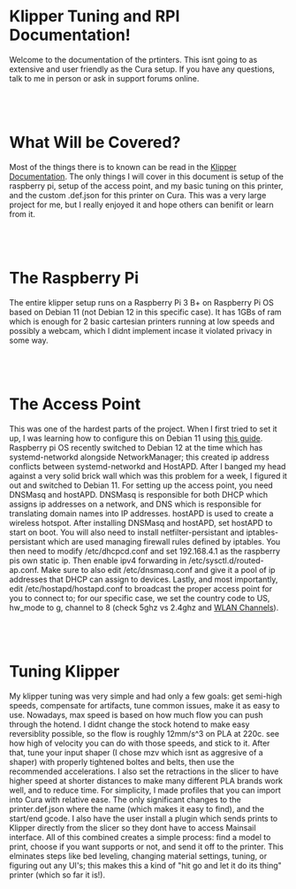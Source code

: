 # Klipper Tuning and RPI Documentation!
Welcome to the documentation of the prtinters. This isnt going to as extensive and user friendly as the Cura setup. If you have any questions, talk to me in person or ask in support forums online.
<br><br><br><br>

# What Will be Covered?
Most of the things there is to known can be read in the <a href="https://www.klipper3d.org/Overview.html">Klipper Documentation</a>. The only things I will cover in this document is setup of the raspberry pi, setup of the access point, and my basic tuning on this printer, and the custom .def.json for this printer on Cura. This was a very large project for me, but I really enjoyed it and hope others can benifit or learn from it.
<br><br><br><br>

# The Raspberry Pi
The entire klipper setup runs on a Raspberry Pi 3 B+ on Raspberry Pi OS based on Debian 11 (not Debian 12 in this specific case). It has 1GBs of ram which is enough for 2 basic cartesian printers running at low speeds and possibly a webcam, which I didnt implement incase it violated privacy in some way.
<br><br><br><br>

# The Access Point
This was one of the hardest parts of the project. When I first tried to set it up, I was learning how to configure this on Debian 11 using <a href="https://learn.adafruit.com/setting-up-a-raspberry-pi-as-a-wifi-access-point/overview">this guide</a>. Raspberry pi OS recently switched to Debian 12 at the time which has systemd-networkd alongside NetworkManager; this created ip address conflicts between systemd-networkd and HostAPD. After I banged my head against a very solid brick wall which was this problem for a week, I figured it out and switched to Debian 11. For setting up the access point, you need DNSMasq and hostAPD. DNSMasq is responsible for both DHCP which assigns ip addresses on a network, and DNS which is responsible for translating domain names into IP addresses. hostAPD is used to create a wireless hotspot. After installing DNSMasq and hostAPD, set hostAPD to start on boot. You will also need to install netfilter-persistant and iptables-persistant which are used managing firewall rules defined by iptables. You then need to modify /etc/dhcpcd.conf and set 192.168.4.1 as the raspberry pis own static ip. Then enable ipv4 forwarding in /etc/sysctl.d/routed-ap.conf. Make sure to also edit /etc/dnsmasq.conf and give it a pool of ip addresses that DHCP can assign to devices. Lastly, and most importantly, edit /etc/hostapd/hostapd.conf to broadcast the proper access point for you to connect to; for our specific case, we set the country code to US, hw_mode to g, channel to 8 (check 5ghz vs 2.4ghz and <a href="https://en.wikipedia.org/wiki/List_of_WLAN_channels">WLAN Channels</a>).
<br><br><br><br>

# Tuning Klipper
My klipper tuning was very simple and had only a few goals: get semi-high speeds, compensate for artifacts, tune common issues, make it as easy to use. Nowadays, max speed is based on how much flow you can push through the hotend. I didnt change the stock hotend to make easy reversiblity possible, so the flow is roughly 12mm/s^3 on PLA at 220c. see how high of velocity you can do with those speeds, and stick to it. After that, tune your input shaper (I chose mzv which isnt as aggresive of a shaper) with properly tightened boltes and belts, then use the recommended accelerations. I also set the retractions in the slicer to have higher speed at shorter distances to make many different PLA brands work well, and to reduce time. For simplicity, I made profiles that you can import into Cura with relative ease. The only significant changes to the printer.def.json where the name (which makes it easy to find), and the start/end gcode. I also have the user install a plugin which sends prints to Klipper directly from the slicer so they dont have to access Mainsail interface. All of this combined creates a simple process: find a model to print, choose if you want supports or not, and send it off to the printer. This elminates steps like bed leveling, changing material settings, tuning, or figuring out any UI's; this makes this a kind of "hit go and let it do its thing" printer (which so far it is!).

